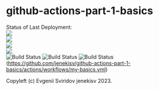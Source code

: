 # github-actions-part-1-basics

Status of Last Deployment:<br>
<img src="http://github.com/jenekisv/github-actions-part-1-basics/workflows/My-GitHubActions-Basics/badge.svg?branch=main"><br>
<img src="http://github.com/jenekisv/github-actions-part-1-basics/workflows/My-GitHubActions-Basics/badge.svg?branch=main"><br>
<img src="http://github.com/jenekisv/github-actions-part-1-basics/workflows/My-GitHubActions-Basics/badge.svg?branch=main"><br>
<img src="http://github.com/jenekisv/github-actions-part-1-basics/workflows/My-GitHubActions-Basics/badge.svg?branch=main"><br>
![Build Status](https://github.com/jenekisv/github-actions-part-1-basics/workflows/My-GitHubActions-Basics/badge.svg?branch=main)
![Build Status](https://github.com/jenekisv/github-actions-part-1-basics/workflows/My-GitHubActions-Basics/badge.svg)
![Build Status](https://github.com/jenekisv/github-actions-part-1-basics/workflows/My-GitHubActions-Basics/badge.svg)
(https://github.com/jenekisv/github-actions-part-1-basics/actions/workflows/my-basics.yml)

Copyleft (c) Evgenii Sviridov jenekisv 2023.
